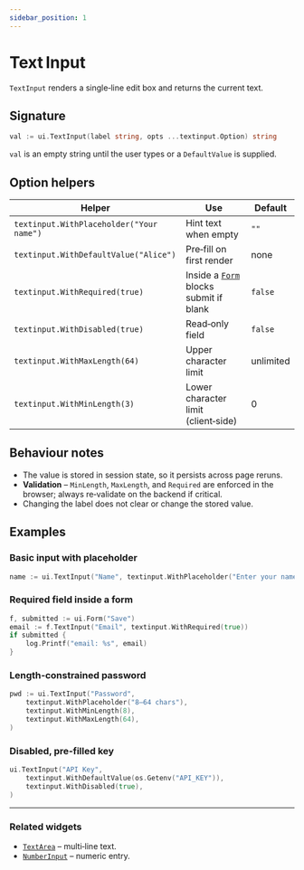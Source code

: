 ```yaml
---
sidebar_position: 1
---
```


# Text Input

`TextInput` renders a single‑line edit box and returns the current text.

## Signature

```go
val := ui.TextInput(label string, opts ...textinput.Option) string
```

`val` is an empty string until the user types or a `DefaultValue` is supplied.

## Option helpers

| Helper | Use | Default |
|--------|-----|---------|
| `textinput.WithPlaceholder("Your name")` | Hint text when empty | `""` |
| `textinput.WithDefaultValue("Alice")` | Pre‑fill on first render | none |
| `textinput.WithRequired(true)` | Inside a [`Form`](./form) blocks submit if blank | `false` |
| `textinput.WithDisabled(true)` | Read‑only field | `false` |
| `textinput.WithMaxLength(64)` | Upper character limit | unlimited |
| `textinput.WithMinLength(3)` | Lower character limit (client‑side) | 0 |

## Behaviour notes

* The value is stored in session state, so it persists across page reruns.
* **Validation** – `MinLength`, `MaxLength`, and `Required` are enforced in the browser; always re‑validate on the backend if critical.
* Changing the label does not clear or change the stored value.

## Examples

### Basic input with placeholder

```go
name := ui.TextInput("Name", textinput.WithPlaceholder("Enter your name"))
```

### Required field inside a form

```go
f, submitted := ui.Form("Save")
email := f.TextInput("Email", textinput.WithRequired(true))
if submitted {
    log.Printf("email: %s", email)
}
```

### Length‑constrained password

```go
pwd := ui.TextInput("Password",
    textinput.WithPlaceholder("8–64 chars"),
    textinput.WithMinLength(8),
    textinput.WithMaxLength(64),
)
```

### Disabled, pre‑filled key

```go
ui.TextInput("API Key",
    textinput.WithDefaultValue(os.Getenv("API_KEY")),
    textinput.WithDisabled(true),
)
```

---

### Related widgets

* [`TextArea`](./textarea) – multi‑line text.  
* [`NumberInput`](./number-input) – numeric entry.